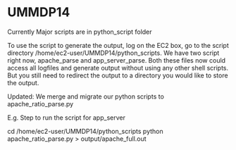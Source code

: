 UMMDP14
=======

Currently Major scripts are in python_script folder

To use the script to generate the output, log on the EC2 box,
go to the script directory /home/ec2-user/UMMDP14/python_scripts.
We have two script right now, apache_parse and app_server_parse.
Both these files now could access all logfiles and generate output
without using any other shell scripts. But you still need to redirect
the output to a directory you would like to store the output.

Updated: We merge and migrate our python scripts to apache_ratio_parse.py

E.g.
Step to run the script for app_server

cd /home/ec2-user/UMMDP14/python_scripts
python apache_ratio_parse.py > output/apache_full.out


